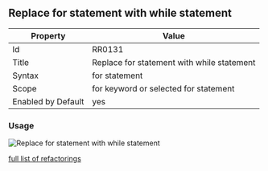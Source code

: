 ## Replace for statement with while statement

Property | Value
--- | --- 
Id | RR0131
Title | Replace for statement with while statement
Syntax | for statement
Scope | for keyword or selected for statement
Enabled by Default | yes

### Usage

![Replace for statement with while statement](../../images/refactorings/ReplaceForWithWhile.png)

[full list of refactorings](Refactorings.md)
